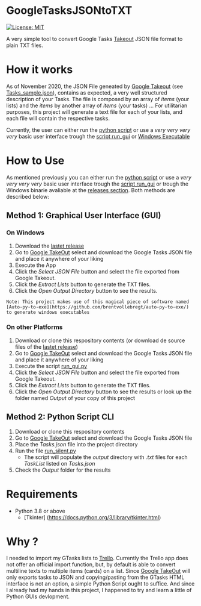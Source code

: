 # GoogleTasksJSONtoTXT

[![License: MIT](https://img.shields.io/badge/License-MIT-yellow.svg)](https://opensource.org/licenses/MIT)

A very simple tool to convert Google Tasks [Takeout](https://takeout.google.com/) JSON file format to plain TXT files.

# How it works

As of November 2020, the JSON File geneated by [Google Takeout](https://takeout.google.com/) (see [Tasks_sample.json](Tasks_sample.json)), contains as expected, a very well structured description of your Tasks. The file is composed by an array of _items_ (your lists) and the _items_ by another array of _items_ (your tasks) ...
For utilitarian purposes, this project will generate a text file for each of your lists, and each file will contain the respective tasks.

Currently, the user can either run the [python script](run_silent.py) or use a _very very very very_ basic user interface trough the [script run_gui](run_gui.py) or [Windows Executable](https://github.com/thethales/GoogleTasksJSONtoTXT/releases)

# How to Use

As mentioned previously you can either run the [python script](run_silent.py) or use a _very very very very_ basic user interface trough the [script run_gui](run_gui.py) or trough the Windows binarie avaliable at the [releases section](https://github.com/thethales/GoogleTasksJSONtoTXT/releases). Both methods are described below:

## Method 1: Graphical User Interface (GUI)

### On Windows

1. Download the [lastet release](https://github.com/thethales/GoogleTasksJSONtoTXT/releases)
2. Go to [Google TakeOut](https://takeout.google.com/) select and download the Google Tasks JSON file and place it anywhere of your liking
3. Execute the App
4. Click the _Select JSON File_ button and select the file exported from Google Takeout.
5. Click the _Extract Lists_ button to generate the TXT files.
6. Click the _Open Output Directory_ button to see the results.

```
Note: This project makes use of this magical piece of software named [Auto-py-to-exe](https://github.com/brentvollebregt/auto-py-to-exe/) 
to generate windows executables
```
### On other Platforms

1. Download or clone this respository contents (or download de source files of the [lastet release](https://github.com/thethales/GoogleTasksJSONtoTXT/releases))
2. Go to [Google TakeOut](https://takeout.google.com/) select and download the Google Tasks JSON file and place it anywhere of your liking
3. Execute the script [run_gui.py](run_gui.py)
4. Click the _Select JSON File_ button and select the file exported from Google Takeout.
5. Click the _Extract Lists_ button to generate the TXT files.
6. Click the _Open Output Directory_ button to see the results or look up the folder named _Output_ of your copy of this project


## Method 2: Python Script CLI

1. Download or clone this respository contents
2. Go to [Google TakeOut](https://takeout.google.com/) select and download the Google Tasks JSON file 
3. Place the _Tasks.json_ file into the project directory
4. Run the file [run_silent.py](run_silent.py)
   - The script will populate the _output_ directory with _.txt_ files for each _TaskList_ listed on  _Tasks.json_
5. Check the _Output_ folder for the results


# Requirements

- Python 3.8 or above
   - [Tkinter] (https://docs.python.org/3/library/tkinter.html)


# Why ?

I needed to import my GTasks lists to [Trello](http://www.trello.com). Currently the Trello app does not offer an official import function, but, by default is able to convert multiline texts to multiple items (cards) on a list. 
Since [Google TakeOut](https://takeout.google.com/) will only exports tasks to JSON and copying/pasting from the GTasks HTML interface is not an option, a simple Python Script ought to suffice.
And since I already had my hands in this project, I happened to try and learn a little of Python GUIs devlopment.

